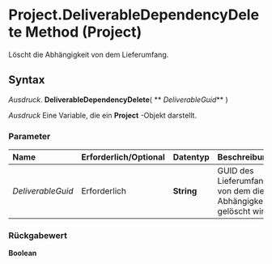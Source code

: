 
# Project.DeliverableDependencyDelete Method (Project)

Löscht die Abhängigkeit von dem Lieferumfang.


## Syntax

 _Ausdruck_. **DeliverableDependencyDelete**( ** _DeliverableGuid_** )

 _Ausdruck_ Eine Variable, die ein **Project** -Objekt darstellt.


### Parameter



|**Name**|**Erforderlich/Optional**|**Datentyp**|**Beschreibung**|
|:-----|:-----|:-----|:-----|
| _DeliverableGuid_|Erforderlich|**String**|GUID des Lieferumfangs, von dem die Abhängigkeit gelöscht wird.|

### Rückgabewert

 **Boolean**

